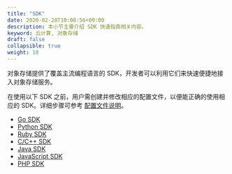 ```yaml
---
title: "SDK"
date: 2020-02-28T10:08:56+09:00
description: 本小节主要介绍 SDK 快速指南相关内容。
keyword: 云计算, 对象存储
draft: false
collapsible: true
weight: 10
---
```


对象存储提供了覆盖主流编程语言的 SDK，开发者可以利用它们来快速便捷地接入对象存储服务。

在使用以下 SDK 之前，用户需创建并修改相应的配置文件，以便能正确的使用相应的 SDK。详细步骤可参考 [配置文件说明](/storage/object-storage/manual/tool/qsctl/#修改配置)。

- [Go SDK](./go)
- [Python SDK](./python)
- [Ruby SDK](./ruby)
- [C/C++ SDK](./cpp/)
- [Java SDK](./java)
- [JavaScript SDK](./javascript)
- [PHP SDK](./php)